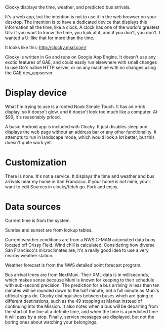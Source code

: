 Clocky displays the time, weather, and predicted bus arrivals.

It's a web app, but the intention is not to use it in the web browser on
your desktop.  The intention is to have a dedicated device that displays
this information all the time, like a clock.  A clock has one of the
world's greatest UIs: if you want to know the time, you look at it, and
if you don't, you don't.  I wanted a UI like that for more than the time.

It looks like this: http://clocky.msrl.com/

Clocky is written in Go and runs on Google App Engine.  It doesn't use any
exotic features of GAE, and could easily run elsewhere with small changes
to use Go's native HTTP server, or on any machine with no changes using
the GAE dev_appserver.


Display device
==============

What I'm trying to use is a rooted Nook Simple Touch.  It has an e-ink
display, so it doesn't glow, and it doesn't look too much like a computer.
At $99, it's reasonably priced.

A basic Android app is included with Clocky.  It just disables sleep and
displays the web page without an address bar or any other functionality.
It attempts to run in landscape mode, which would look a lot better,
but this doesn't quite work yet.


Customization
=============

There is none.  It's not a service.  It displays the time and weather
and bus arrivals near my home in San Francisco.  If your home is not
mine, you'll want to edit Sources in clocky/fetch.go.  Fork and enjoy.


Data sources
============

Current time is from the system.

Sunrise and sunset are from lookup tables.

Current weather conditions are from a NWS C-MAN automated data buoy
located off Crissy Field.  Wind chill is calculated.  Considering how
diverse San Francisco's microclimates are, it's a really good idea to
use a very nearby weather station.

Weather forecast is from the NWS detailed point forecast program.

Bus arrival times are from NextMuni.  Their XML data is in milliseconds,
which makes sense because Muni is known for keeping to their schedule
with sub-second precision.  The prediction for a bus arriving in less
than ten minutes will be rounded down to the half minute, not a full
minute as Muni's official signs do.  Clocky distinguishes between buses
which are going to different destinations, such as the 49 stopping at
Market instead of continuing into the Mission.  It also notes when a
bus will be departing from the start of the line at a definite time,
and when the time is a predicted time it will pass by a stop.  Finally,
service messages are displayed, but not the boring ones about watching
your belongings.
